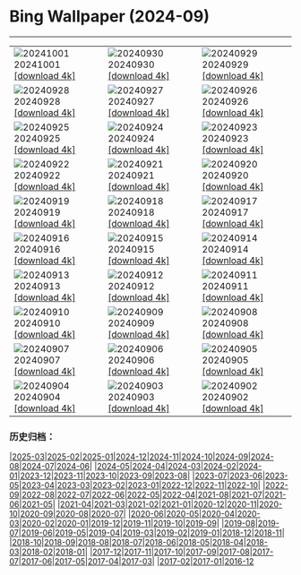 # Bing Wallpaper (2024-09)
**************

<table><tr><td><img src="https://www.bing.com/th?id=OHR.HalfDomeYosemite_EN-IN3902421361_1920x1080.jpg" alt="20241001"> 20241001 <a href="https://www.bing.com/th?id=OHR.HalfDomeYosemite_EN-IN3902421361_UHD.jpg">[download 4k]</a></td><td><img src="https://www.bing.com/th?id=OHR.WalrusNorway_EN-IN4352146367_1920x1080.jpg" alt="20240930"> 20240930 <a href="https://www.bing.com/th?id=OHR.WalrusNorway_EN-IN4352146367_UHD.jpg">[download 4k]</a></td><td><img src="https://www.bing.com/th?id=OHR.ConnecticutBridge_EN-IN3322601847_1920x1080.jpg" alt="20240929"> 20240929 <a href="https://www.bing.com/th?id=OHR.ConnecticutBridge_EN-IN3322601847_UHD.jpg">[download 4k]</a></td></tr><tr><td><img src="https://www.bing.com/th?id=OHR.FloridaSeashore_EN-IN2946245730_1920x1080.jpg" alt="20240928"> 20240928 <a href="https://www.bing.com/th?id=OHR.FloridaSeashore_EN-IN2946245730_UHD.jpg">[download 4k]</a></td><td><img src="https://www.bing.com/th?id=OHR.VeniceAerial_EN-IN2638261499_1920x1080.jpg" alt="20240927"> 20240927 <a href="https://www.bing.com/th?id=OHR.VeniceAerial_EN-IN2638261499_UHD.jpg">[download 4k]</a></td><td><img src="https://www.bing.com/th?id=OHR.LittleToucanet_EN-IN1849827364_1920x1080.jpg" alt="20240926"> 20240926 <a href="https://www.bing.com/th?id=OHR.LittleToucanet_EN-IN1849827364_UHD.jpg">[download 4k]</a></td></tr><tr><td><img src="https://www.bing.com/th?id=OHR.GiantSequoias_EN-IN1537226741_1920x1080.jpg" alt="20240925"> 20240925 <a href="https://www.bing.com/th?id=OHR.GiantSequoias_EN-IN1537226741_UHD.jpg">[download 4k]</a></td><td><img src="https://www.bing.com/th?id=OHR.SkaftafellWaterfall_EN-IN1234167290_1920x1080.jpg" alt="20240924"> 20240924 <a href="https://www.bing.com/th?id=OHR.SkaftafellWaterfall_EN-IN1234167290_UHD.jpg">[download 4k]</a></td><td><img src="https://www.bing.com/th?id=OHR.IcebergOtter_EN-IN0982120054_1920x1080.jpg" alt="20240923"> 20240923 <a href="https://www.bing.com/th?id=OHR.IcebergOtter_EN-IN0982120054_UHD.jpg">[download 4k]</a></td></tr><tr><td><img src="https://www.bing.com/th?id=OHR.BadaBagh_EN-IN0375946006_1920x1080.jpg" alt="20240922"> 20240922 <a href="https://www.bing.com/th?id=OHR.BadaBagh_EN-IN0375946006_UHD.jpg">[download 4k]</a></td><td><img src="https://www.bing.com/th?id=OHR.MunichBeerfest_EN-IN6726777088_1920x1080.jpg" alt="20240921"> 20240921 <a href="https://www.bing.com/th?id=OHR.MunichBeerfest_EN-IN6726777088_UHD.jpg">[download 4k]</a></td><td><img src="https://www.bing.com/th?id=OHR.OcracokeLight_EN-IN6376239162_1920x1080.jpg" alt="20240920"> 20240920 <a href="https://www.bing.com/th?id=OHR.OcracokeLight_EN-IN6376239162_UHD.jpg">[download 4k]</a></td></tr><tr><td><img src="https://www.bing.com/th?id=OHR.PiratePlayground_EN-IN4927123173_1920x1080.jpg" alt="20240919"> 20240919 <a href="https://www.bing.com/th?id=OHR.PiratePlayground_EN-IN4927123173_UHD.jpg">[download 4k]</a></td><td><img src="https://www.bing.com/th?id=OHR.GujoHachiman_EN-IN9529217040_1920x1080.jpg" alt="20240918"> 20240918 <a href="https://www.bing.com/th?id=OHR.GujoHachiman_EN-IN9529217040_UHD.jpg">[download 4k]</a></td><td><img src="https://www.bing.com/th?id=OHR.MidAutumnSingapore_EN-IN2546411546_1920x1080.jpg" alt="20240917"> 20240917 <a href="https://www.bing.com/th?id=OHR.MidAutumnSingapore_EN-IN2546411546_UHD.jpg">[download 4k]</a></td></tr><tr><td><img src="https://www.bing.com/th?id=OHR.SunriseWallabies_EN-IN8975505298_1920x1080.jpg" alt="20240916"> 20240916 <a href="https://www.bing.com/th?id=OHR.SunriseWallabies_EN-IN8975505298_UHD.jpg">[download 4k]</a></td><td><img src="https://www.bing.com/th?id=OHR.SantaCruzHummer_EN-IN8727128444_1920x1080.jpg" alt="20240915"> 20240915 <a href="https://www.bing.com/th?id=OHR.SantaCruzHummer_EN-IN8727128444_UHD.jpg">[download 4k]</a></td><td><img src="https://www.bing.com/th?id=OHR.RapaNuiSunrise_EN-IN8068654010_1920x1080.jpg" alt="20240914"> 20240914 <a href="https://www.bing.com/th?id=OHR.RapaNuiSunrise_EN-IN8068654010_UHD.jpg">[download 4k]</a></td></tr><tr><td><img src="https://www.bing.com/th?id=OHR.PointReyes_EN-IN7769414761_1920x1080.jpg" alt="20240913"> 20240913 <a href="https://www.bing.com/th?id=OHR.PointReyes_EN-IN7769414761_UHD.jpg">[download 4k]</a></td><td><img src="https://www.bing.com/th?id=OHR.DolphinReunion_EN-IN7368159128_1920x1080.jpg" alt="20240912"> 20240912 <a href="https://www.bing.com/th?id=OHR.DolphinReunion_EN-IN7368159128_UHD.jpg">[download 4k]</a></td><td><img src="https://www.bing.com/th?id=OHR.AkshardhamDL_EN-IN1118148366_1920x1080.jpg" alt="20240911"> 20240911 <a href="https://www.bing.com/th?id=OHR.AkshardhamDL_EN-IN1118148366_UHD.jpg">[download 4k]</a></td></tr><tr><td><img src="https://www.bing.com/th?id=OHR.BridgeLisbon_EN-IN7053832547_1920x1080.jpg" alt="20240910"> 20240910 <a href="https://www.bing.com/th?id=OHR.BridgeLisbon_EN-IN7053832547_UHD.jpg">[download 4k]</a></td><td><img src="https://www.bing.com/th?id=OHR.IguazuRainbow_EN-IN6797774904_1920x1080.jpg" alt="20240909"> 20240909 <a href="https://www.bing.com/th?id=OHR.IguazuRainbow_EN-IN6797774904_UHD.jpg">[download 4k]</a></td><td><img src="https://www.bing.com/th?id=OHR.StockholmLibrary_EN-IN6522849602_1920x1080.jpg" alt="20240908"> 20240908 <a href="https://www.bing.com/th?id=OHR.StockholmLibrary_EN-IN6522849602_UHD.jpg">[download 4k]</a></td></tr><tr><td><img src="https://www.bing.com/th?id=OHR.GaneshaIdol_EN-IN0545844303_1920x1080.jpg" alt="20240907"> 20240907 <a href="https://www.bing.com/th?id=OHR.GaneshaIdol_EN-IN0545844303_UHD.jpg">[download 4k]</a></td><td><img src="https://www.bing.com/th?id=OHR.GlenariffPark_EN-IN6316433789_1920x1080.jpg" alt="20240906"> 20240906 <a href="https://www.bing.com/th?id=OHR.GlenariffPark_EN-IN6316433789_UHD.jpg">[download 4k]</a></td><td><img src="https://www.bing.com/th?id=OHR.TIFF2024_EN-IN3142242773_1920x1080.jpg" alt="20240905"> 20240905 <a href="https://www.bing.com/th?id=OHR.TIFF2024_EN-IN3142242773_UHD.jpg">[download 4k]</a></td></tr><tr><td><img src="https://www.bing.com/th?id=OHR.DuskyOwls_EN-IN2854960722_1920x1080.jpg" alt="20240904"> 20240904 <a href="https://www.bing.com/th?id=OHR.DuskyOwls_EN-IN2854960722_UHD.jpg">[download 4k]</a></td><td><img src="https://www.bing.com/th?id=OHR.AlpineLakes_EN-IN2610017297_1920x1080.jpg" alt="20240903"> 20240903 <a href="https://www.bing.com/th?id=OHR.AlpineLakes_EN-IN2610017297_UHD.jpg">[download 4k]</a></td><td><img src="https://www.bing.com/th?id=OHR.RhinoMother_EN-IN4208210232_1920x1080.jpg" alt="20240902"> 20240902 <a href="https://www.bing.com/th?id=OHR.RhinoMother_EN-IN4208210232_UHD.jpg">[download 4k]</a></td></tr></table>

### 历史归档：

|[2025-03](/../2025-03/2025-03.md)|[2025-02](/../2025-02/2025-02.md)|[2025-01](/../2025-01/2025-01.md)|[2024-12](/../2024-12/2024-12.md)|[2024-11](/../2024-11/2024-11.md)|[2024-10](/../2024-10/2024-10.md)|[2024-09](/2024-09.md)|[2024-08](/../2024-08/2024-08.md)|[2024-07](/../2024-07/2024-07.md)|[2024-06](/../2024-06/2024-06.md)|
|[2024-05](/../2024-05/2024-05.md)|[2024-04](/../2024-04/2024-04.md)|[2024-03](/../2024-03/2024-03.md)|[2024-02](/../2024-02/2024-02.md)|[2024-01](/../2024-01/2024-01.md)|[2023-12](/../2023-12/2023-12.md)|[2023-11](/../2023-11/2023-11.md)|[2023-10](/../2023-10/2023-10.md)|[2023-09](/../2023-09/2023-09.md)|[2023-08](/../2023-08/2023-08.md)|
|[2023-07](/../2023-07/2023-07.md)|[2023-06](/../2023-06/2023-06.md)|[2023-05](/../2023-05/2023-05.md)|[2023-04](/../2023-04/2023-04.md)|[2023-03](/../2023-03/2023-03.md)|[2023-02](/../2023-02/2023-02.md)|[2023-01](/../2023-01/2023-01.md)|[2022-12](/../2022-12/2022-12.md)|[2022-11](/../2022-11/2022-11.md)|[2022-10](/../2022-10/2022-10.md)|
|[2022-09](/../2022-09/2022-09.md)|[2022-08](/../2022-08/2022-08.md)|[2022-07](/../2022-07/2022-07.md)|[2022-06](/../2022-06/2022-06.md)|[2022-05](/../2022-05/2022-05.md)|[2022-04](/../2022-04/2022-04.md)|[2021-08](/../2021-08/2021-08.md)|[2021-07](/../2021-07/2021-07.md)|[2021-06](/../2021-06/2021-06.md)|[2021-05](/../2021-05/2021-05.md)|
|[2021-04](/../2021-04/2021-04.md)|[2021-03](/../2021-03/2021-03.md)|[2021-02](/../2021-02/2021-02.md)|[2021-01](/../2021-01/2021-01.md)|[2020-12](/../2020-12/2020-12.md)|[2020-11](/../2020-11/2020-11.md)|[2020-10](/../2020-10/2020-10.md)|[2020-09](/../2020-09/2020-09.md)|[2020-08](/../2020-08/2020-08.md)|[2020-07](/../2020-07/2020-07.md)|
|[2020-06](/../2020-06/2020-06.md)|[2020-05](/../2020-05/2020-05.md)|[2020-04](/../2020-04/2020-04.md)|[2020-03](/../2020-03/2020-03.md)|[2020-02](/../2020-02/2020-02.md)|[2020-01](/../2020-01/2020-01.md)|[2019-12](/../2019-12/2019-12.md)|[2019-11](/../2019-11/2019-11.md)|[2019-10](/../2019-10/2019-10.md)|[2019-09](/../2019-09/2019-09.md)|
|[2019-08](/../2019-08/2019-08.md)|[2019-07](/../2019-07/2019-07.md)|[2019-06](/../2019-06/2019-06.md)|[2019-05](/../2019-05/2019-05.md)|[2019-04](/../2019-04/2019-04.md)|[2019-03](/../2019-03/2019-03.md)|[2019-02](/../2019-02/2019-02.md)|[2019-01](/../2019-01/2019-01.md)|[2018-12](/../2018-12/2018-12.md)|[2018-11](/../2018-11/2018-11.md)|
|[2018-10](/../2018-10/2018-10.md)|[2018-09](/../2018-09/2018-09.md)|[2018-08](/../2018-08/2018-08.md)|[2018-07](/../2018-07/2018-07.md)|[2018-06](/../2018-06/2018-06.md)|[2018-05](/../2018-05/2018-05.md)|[2018-04](/../2018-04/2018-04.md)|[2018-03](/../2018-03/2018-03.md)|[2018-02](/../2018-02/2018-02.md)|[2018-01](/../2018-01/2018-01.md)|
|[2017-12](/../2017-12/2017-12.md)|[2017-11](/../2017-11/2017-11.md)|[2017-10](/../2017-10/2017-10.md)|[2017-09](/../2017-09/2017-09.md)|[2017-08](/../2017-08/2017-08.md)|[2017-07](/../2017-07/2017-07.md)|[2017-06](/../2017-06/2017-06.md)|[2017-05](/../2017-05/2017-05.md)|[2017-04](/../2017-04/2017-04.md)|[2017-03](/../2017-03/2017-03.md)|
|[2017-02](/../2017-02/2017-02.md)|[2017-01](/../2017-01/2017-01.md)|[2016-12](/../2016-12/2016-12.md)